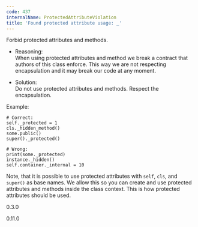 ```yaml
---
code: 437
internalName: ProtectedAttributeViolation
title: 'Found protected attribute usage: _'
---
```


Forbid protected attributes and methods.

  - Reasoning:  
    When using protected attributes and method we break a contract that
    authors of this class enforce. This way we are not respecting
    encapsulation and it may break our code at any moment.

  - Solution:  
    Do not use protected attributes and methods. Respect the
    encapsulation.

Example:

    # Correct:
    self._protected = 1
    cls._hidden_method()
    some.public()
    super()._protected()
    
    # Wrong:
    print(some._protected)
    instance._hidden()
    self.container._internal = 10

Note, that it is possible to use protected attributes with `self`,
`cls`, and `super()` as base names. We allow this so you can create and
use protected attributes and methods inside the class context. This is
how protected attributes should be used.

<div class="versionadded">

0.3.0

</div>

<div class="versionchanged">

0.11.0

</div>